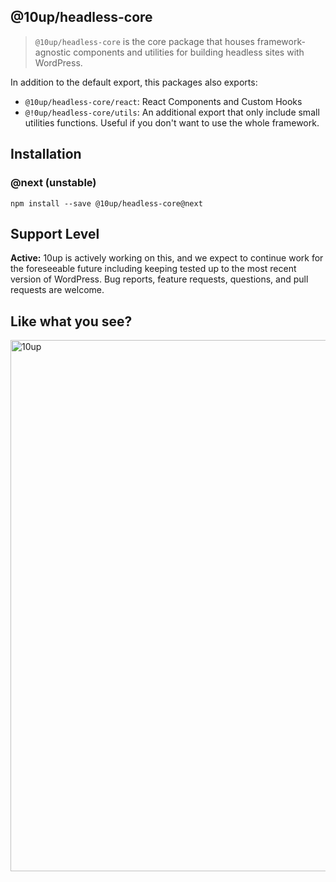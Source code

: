 ## @10up/headless-core

> `@10up/headless-core` is the core package that houses framework-agnostic components and utilities for building headless sites with WordPress.

In addition to the default export, this packages also exports:
- `@10up/headless-core/react`: React Components and Custom Hooks
- `@!0up/headless-core/utils`: An additional export that only include small utilities functions. Useful if you don't want to use the whole framework.

## Installation

### @next (unstable)

```
npm install --save @10up/headless-core@next
```

## Support Level

**Active:** 10up is actively working on this, and we expect to continue work for the foreseeable future including keeping tested up to the most recent version of WordPress.  Bug reports, feature requests, questions, and pull requests are welcome.

## Like what you see?

<a href="http://10up.com/contact/"><img src="https://10up.com/uploads/2016/10/10up-Github-Banner.png" width="850" alt="10up"></a>
